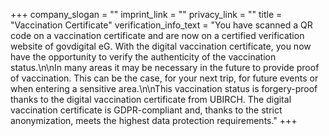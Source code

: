 +++
company_slogan = ""
imprint_link = ""
privacy_link = ""
title = "Vaccination Certificate"
verification_info_text = "You have scanned a QR code on a vaccination certificate and are now on a certified verification website of govdigital eG. With the digital vaccination certificate, you now have the opportunity to verify the authenticity of the vaccination status.\n\nIn many areas it may be necessary in the future to provide proof of vaccination. This can be the case, for your next trip, for future events or when entering a sensitive area.\n\nThis vaccination status is forgery-proof thanks to the digital vaccination certificate from UBIRCH. The digital vaccination certificate is GDPR-compliant and, thanks to the strict anonymization, meets the highest data protection requirements."
+++

